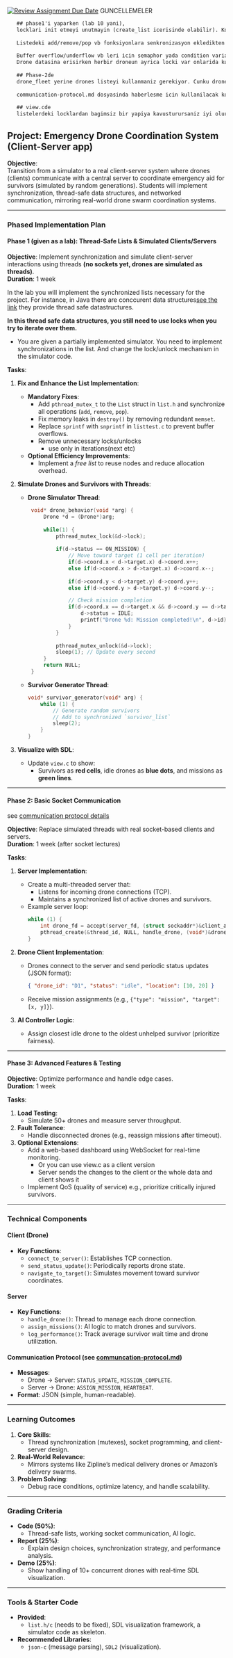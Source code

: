 [![Review Assignment Due Date](https://classroom.github.com/assets/deadline-readme-button-22041afd0340ce965d47ae6ef1cefeee28c7c493a6346c4f15d667ab976d596c.svg)](https://classroom.github.com/a/Ckx1vpHM)
GUNCELLEMELER
```markdown
   ## phase1'i yaparken (lab 10 yani),
   locklari init etmeyi unutmayin (create_list icerisinde olabilir). Kodu test ederken once tum senkronizasyonlari devre disi birakin. Sonra adim adim tekrar yapin. Size verilen kod kismi olarak fikir vermesi bakimindan implementasyonlu verildi. Yoksa kod hatali!
   
   Listedeki add/remove/pop vb fonksiyonlara senkronizasyon ekledikten sonra bu fonksiyonlari cagirirken tekrardan lock/unlock yapmaniz gerekmiyor. Ancak iterasyon yaparsaniz onlarda ayni locki kullanmaniz gerekiyor.
   
   Buffer overflow/underflow vb leri icin semaphor yada condition variable kullanmaniz gerekiyor.
   Drone datasina erisirken herbir droneun ayrica locki var onlarida kullanmayi ihmal etmeyin.
   
   ## Phase-2de
   drone_fleet yerine drones listeyi kullanmaniz gerekiyor. Cunku drone ekleme ve cikarma gelen requestlerle oluyor.
   
   communication-protocol.md dosyasinda haberlesme icin kullanilacak komut listesi var. En az onlar olsun, fazlasi ihtiyaca gore ekleyebilirsiniz. JSON parse etme icin hazir kod kullanabilirsiniz.
   
   ## view.cde
   listelerdeki locklardan bagimsiz bir yapiya kavusturursaniz iyi olur. Boylelikle, client tarafinda da kullanabilirsiniz. Bu durumda datayi kopyalamaniz veya verimli olmasi icin datadaki degisiklikleri gondermeniz gerekebilir. (snapshot aldiktan sonra o snapshota gore degisenler)
```

## **Project: Emergency Drone Coordination System (Client-Server app)**  

**Objective**:  
Transition from a simulator to a real client-server system where drones (clients) communicate with a central server to coordinate emergency aid for survivors (simulated by random generations). Students will implement synchronization, thread-safe data structures, and networked communication, mirroring real-world drone swarm coordination systems.

---

### **Phased Implementation Plan**  
#### **Phase 1 (given as a lab): Thread-Safe Lists & Simulated Clients/Servers**  
**Objective**: Implement synchronization and simulate client-server interactions using threads **(no sockets yet, drones are simulated as threads)**.  
**Duration**: 1 week  
 
In the lab you will implement the synchronized lists necessary for the project. For instance, in Java there are conccurent data structures[see the link](https://docs.oracle.com/en/java/javase/11/docs/api/java.base/java/util/concurrent/package-summary.html) they provide thread safe datastructures.

**In this thread safe data structures, you still need to use locks when you try to iterate over them.**  
- You are given a partially implemented simulator. You need to implement synchronizations in the list. And change the lock/unlock mechanism in the simulator code.

**Tasks**:  
1. **Fix and Enhance the List Implementation**:  
   - **Mandatory Fixes**:  
     - Add `pthread_mutex_t` to the `List` struct in `list.h` and synchronize all operations (`add`, `remove`, `pop`).  
     - Fix memory leaks in `destroy()` by removing redundant `memset`.  
     - Replace `sprintf` with `snprintf` in `listtest.c` to prevent buffer overflows. 
     - Remove unnecessary locks/unlocks
       - use only in iterations(next etc) 
   - **Optional Efficiency Improvements**:  
     - Implement a *free list* to reuse nodes and reduce allocation overhead.

2. **Simulate Drones and Survivors with Threads**:  
   - **Drone Simulator Thread**:  
     ```c  
      void* drone_behavior(void *arg) {
          Drone *d = (Drone*)arg;
          
          while(1) {
              pthread_mutex_lock(&d->lock);
              
              if(d->status == ON_MISSION) {
                  // Move toward target (1 cell per iteration)
                  if(d->coord.x < d->target.x) d->coord.x++;
                  else if(d->coord.x > d->target.x) d->coord.x--;
                  
                  if(d->coord.y < d->target.y) d->coord.y++;
                  else if(d->coord.y > d->target.y) d->coord.y--;

                  // Check mission completion
                  if(d->coord.x == d->target.x && d->coord.y == d->target.y) {
                      d->status = IDLE;
                      printf("Drone %d: Mission completed!\n", d->id);
                  }
              }
              
              pthread_mutex_unlock(&d->lock);
              sleep(1); // Update every second
          }
          return NULL;
      } 
     ```  
   - **Survivor Generator Thread**:  
     ```c  
     void* survivor_generator(void* arg) {  
         while (1) {  
             // Generate random survivors  
             // Add to synchronized `survivor_list`  
             sleep(2);  
         }  
     }  
     ```  

3. **Visualize with SDL**:  
   - Update `view.c` to show:  
     - Survivors as **red cells**, idle drones as **blue dots**, and missions as **green lines**.  

---

#### **Phase 2: Basic Socket Communication**  
see [communication protocol details](communication-protocol.md)

**Objective**: Replace simulated threads with real socket-based clients and servers.  
**Duration**: 1 week (after socket lectures)  

**Tasks**:  
1. **Server Implementation**:  
   - Create a multi-threaded server that:  
     - Listens for incoming drone connections (TCP).  
     - Maintains a synchronized list of active drones and survivors.  
   - Example server loop:  
     ```c  
     while (1) {  
         int drone_fd = accept(server_fd, (struct sockaddr*)&client_addr, &addr_len);  
         pthread_create(&thread_id, NULL, handle_drone, (void*)&drone_fd);  
     }  
     ```  

2. **Drone Client Implementation**:  
   - Drones connect to the server and send periodic status updates (JSON format):  
     ```json  
     { "drone_id": "D1", "status": "idle", "location": [10, 20] }  
     ```  
   - Receive mission assignments (e.g., `{"type": "mission", "target": [x, y]}`).  

3. **AI Controller Logic**:  
   - Assign closest idle drone to the oldest unhelped survivor (prioritize fairness).  

---

#### **Phase 3: Advanced Features & Testing**  
**Objective**: Optimize performance and handle edge cases.  
**Duration**: 1 week  

**Tasks**:  
1. **Load Testing**:  
   - Simulate 50+ drones and measure server throughput.  
2. **Fault Tolerance**:  
   - Handle disconnected drones (e.g., reassign missions after timeout).  
3. **Optional Extensions**:  
   - Add a web-based dashboard using WebSocket for real-time monitoring.
     - Or you can use view.c as a client version
     - Server sends the changes to the client or the whole data and client shows it
   - Implement QoS (quality of service) e.g., prioritize critically injured survivors.  

---

### **Technical Components**  
#### **Client (Drone)**  
- **Key Functions**:  
  - `connect_to_server()`: Establishes TCP connection.  
  - `send_status_update()`: Periodically reports drone state.  
  - `navigate_to_target()`: Simulates movement toward survivor coordinates.  

#### **Server**  
- **Key Functions**:  
  - `handle_drone()`: Thread to manage each drone connection.  
  - `assign_missions()`: AI logic to match drones and survivors.  
  - `log_performance()`: Track average survivor wait time and drone utilization.  

#### **Communication Protocol (see [communcation-protocol.md](communication-protocol.md))**  
- **Messages**:  
  - Drone → Server: `STATUS_UPDATE`, `MISSION_COMPLETE`.  
  - Server → Drone: `ASSIGN_MISSION`, `HEARTBEAT`.  
- **Format**: JSON (simple, human-readable).  

---

### **Learning Outcomes**  
1. **Core Skills**:  
   - Thread synchronization (mutexes), socket programming, and client-server design.  
2. **Real-World Relevance**:  
   - Mirrors systems like Zipline’s medical delivery drones or Amazon’s delivery swarms.  
3. **Problem Solving**:  
   - Debug race conditions, optimize latency, and handle scalability.  

---

### **Grading Criteria**  
- **Code (50%)**:  
  - Thread-safe lists, working socket communication, AI logic.  
- **Report (25%)**:  
  - Explain design choices, synchronization strategy, and performance analysis.  
- **Demo (25%)**:  
  - Show handling of 10+ concurrent drones with real-time SDL visualization.  

---

### **Tools & Starter Code**  
- **Provided**:  
  -  `list.h/c` (needs to be fixed), SDL visualization framework, a simulator code as skeleton.  
- **Recommended Libraries**:  
  - `json-c` (message parsing), `SDL2` (visualization).  
